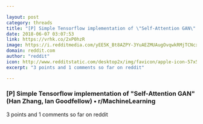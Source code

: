 ```yaml
---

layout: post
category: threads
title: "[P] Simple Tensorflow implementation of \"Self-Attention GAN\" (Han Zhang, Ian Goodfellow)"
date: 2018-06-07 03:07:53
link: https://vrhk.co/2xP0hzR
image: https://i.redditmedia.com/yEE5K_Bt8AZPY-3YuAEZMUAugOvqwkRMjTCNcxx2qsM.png?w=320&s=61eee6afd7ea7052ea104214d56ecb4f
domain: reddit.com
author: "reddit"
icon: http://www.redditstatic.com/desktop2x/img/favicon/apple-icon-57x57.png
excerpt: "3 points and 1 comments so far on reddit"

---
```


### [P] Simple Tensorflow implementation of "Self-Attention GAN" (Han Zhang, Ian Goodfellow) • r/MachineLearning

3 points and 1 comments so far on reddit